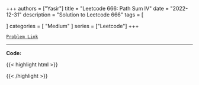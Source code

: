 
+++
authors = ["Yasir"]
title = "Leetcode 666: Path Sum IV"
date = "2022-12-31"
description = "Solution to Leetcode 666"
tags = [
    
]
categories = [
    "Medium"
]
series = ["Leetcode"]
+++



[`Problem Link`](https://leetcode.com/problems/path-sum-iv/description/)

---

**Code:**

{{< highlight html >}}

{{< /highlight >}}

